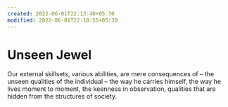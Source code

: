 ```yaml
---
created: 2022-06-01T22:13:40+05:30
modified: 2022-06-01T22:18:55+05:30
---
```


# Unseen Jewel

Our external skillsets, various abilities, are mere consequences of – the unseen qualities of the individual – the way he carries himself, the way he lives moment to moment, the keenness in observation, qualities that are hidden from the structures of society.
